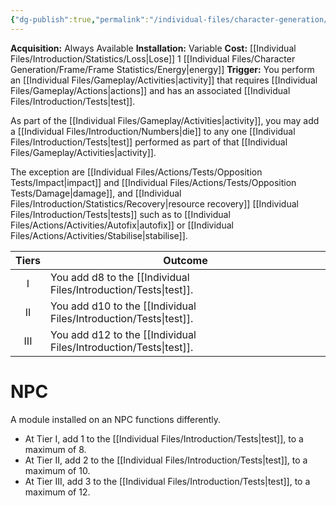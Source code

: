 ```yaml
---
{"dg-publish":true,"permalink":"/individual-files/character-generation/expansion-modules/variable-tier/overclock-module/"}
---
```


**Acquisition:** Always Available
**Installation:** Variable
**Cost:** [[Individual Files/Introduction/Statistics/Loss\|Lose]] 1 [[Individual Files/Character Generation/Frame/Frame Statistics/Energy\|energy]]
**Trigger:** You perform an [[Individual Files/Gameplay/Activities\|activity]] that requires [[Individual Files/Gameplay/Actions\|actions]] and has an associated [[Individual Files/Introduction/Tests\|test]].

As part of the [[Individual Files/Gameplay/Activities\|activity]], you may add a [[Individual Files/Introduction/Numbers\|die]] to any one [[Individual Files/Introduction/Tests\|test]] performed as part of that [[Individual Files/Gameplay/Activities\|activity]].

The exception are [[Individual Files/Actions/Tests/Opposition Tests/Impact\|impact]] and [[Individual Files/Actions/Tests/Opposition Tests/Damage\|damage]], and [[Individual Files/Introduction/Statistics/Recovery\|resource recovery]] [[Individual Files/Introduction/Tests\|tests]] such as to [[Individual Files/Actions/Activities/Autofix\|autofix]] or [[Individual Files/Actions/Activities/Stabilise\|stabilise]].

| Tiers | Outcome                             |
| :---: | ----------------------------------- |
|   I   | You add d8 to the [[Individual Files/Introduction/Tests\|test]].  |
|  II   | You add d10 to the [[Individual Files/Introduction/Tests\|test]]. |
|  III  | You add d12 to the [[Individual Files/Introduction/Tests\|test]]. |

# NPC
A module installed on an NPC functions differently.
* At Tier I, add 1 to the [[Individual Files/Introduction/Tests\|test]], to a maximum of 8.
* At Tier II, add 2 to the [[Individual Files/Introduction/Tests\|test]], to a maximum of 10.
* At Tier III, add 3 to the [[Individual Files/Introduction/Tests\|test]], to a maximum of 12.